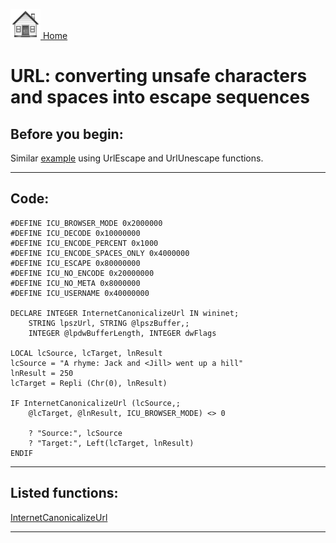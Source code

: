 [<img src="../images/home.png"> Home ](https://github.com/VFPX/Win32API)  

# URL: converting unsafe characters and spaces into escape sequences

## Before you begin:
Similar [example](sample_292.md) using UrlEscape and UrlUnescape functions.  
  
***  


## Code:
```foxpro  
#DEFINE ICU_BROWSER_MODE 0x2000000
#DEFINE ICU_DECODE 0x10000000
#DEFINE ICU_ENCODE_PERCENT 0x1000
#DEFINE ICU_ENCODE_SPACES_ONLY 0x4000000
#DEFINE ICU_ESCAPE 0x80000000
#DEFINE ICU_NO_ENCODE 0x20000000
#DEFINE ICU_NO_META 0x8000000
#DEFINE ICU_USERNAME 0x40000000

DECLARE INTEGER InternetCanonicalizeUrl IN wininet;
	STRING lpszUrl, STRING @lpszBuffer,;
	INTEGER @lpdwBufferLength, INTEGER dwFlags

LOCAL lcSource, lcTarget, lnResult
lcSource = "A rhyme: Jack and <Jill> went up a hill"
lnResult = 250
lcTarget = Repli (Chr(0), lnResult)

IF InternetCanonicalizeUrl (lcSource,;
	@lcTarget, @lnResult, ICU_BROWSER_MODE) <> 0

	? "Source:", lcSource
	? "Target:", Left(lcTarget, lnResult)
ENDIF  
```  
***  


## Listed functions:
[InternetCanonicalizeUrl](../libraries/wininet/InternetCanonicalizeUrl.md)  

***  

